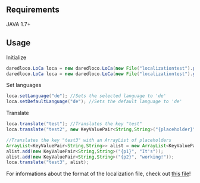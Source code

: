
## Requirements

JAVA 1.7+

## Usage

Initialize
```java
daredloco.LoCa loca = new daredloco.LoCa(new File("localizationtest").getAbsolutePath()); //reads all txt files inside the folder localizationtest with 'en' as default language
daredloco.LoCa loca = new daredloco.LoCa(new File("localizationtest").getAbsolutePath(), "de"); //reads all txt files inside the folder localizationtest with 'de' as default language
```

Set languages
```java
loca.setLanguage("de"); //Sets the selected language to 'de'
loca.setDefaultLanguage("de"); //Sets the default language to 'de'
```

Translate
```java
loca.translate("test"); //Translates the key "test"
loca.translate("test2", new KeyValuePair<String,String>("{placeholder}","working as well!")); //Translates the key "test2" with the placeholder {placeholder}

//Translates the key "test3" with an ArrayList of placeholders
ArrayList<KeyValuePair<String,String>> alist = new ArrayList<KeyValuePair<String,String>>();
alist.add(new KeyValuePair<String,String>("{p1}", "It's"));
alist.add(new KeyValuePair<String,String>("{p2}", "working!"));
loca.translate("test3", alist);
```

For informations about the format of the localization file, check out [this file](../LoCa/localizationtest/english.txt)!
